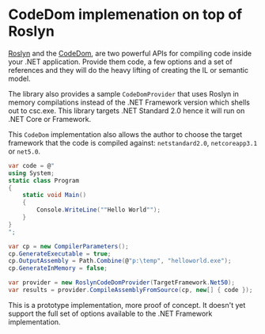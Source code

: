 # CodeDom implemenation on top of Roslyn

[Roslyn](https://github.com/dotnet/roslyn) and the [CodeDom](https://docs.microsoft.com/en-us/dotnet/framework/reflection-and-codedom/using-the-codedom), 
are two powerful APIs for compiling code inside your .NET application. Provide them code,
a few options and a set of references and they will do the heavy lifting of creating the IL 
or semantic model.

The library also provides a sample `CodeDomProvider` that uses Roslyn in memory compilations
instead of the .NET Framework version which shells out to csc.exe. This library targets 
.NET Standard 2.0 hence it will run on .NET Core or Framework.

This `CodeDom` implementation also allows the author to choose the target framework that the
code is compiled against: `netstandard2.0`, `netcoreapp3.1` or `net5.0`. 

```cs
var code = @"
using System;
static class Program
{
    static void Main()
    {
        Console.WriteLine(""Hello World"");
    }
}
";

var cp = new CompilerParameters();
cp.GenerateExecutable = true;
cp.OutputAssembly = Path.Combine(@"p:\temp", "helloworld.exe");
cp.GenerateInMemory = false;

var provider = new RoslynCodeDomProvider(TargetFramework.Net50);
var results = provider.CompileAssemblyFromSource(cp, new[] { code });
```

This is a prototype implementation, more proof of concept. It doesn't yet support the full
set of options available to the .NET Framework implementation.

